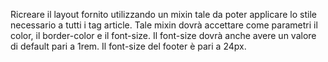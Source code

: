 Ricreare il layout fornito utilizzando un mixin tale da poter applicare lo stile necessario a tutti i tag article.
Tale mixin dovrà accettare come parametri il color, il border-color e il font-size. Il font-size dovrà anche avere un valore di default pari a 1rem.
Il font-size del footer è pari a 24px.